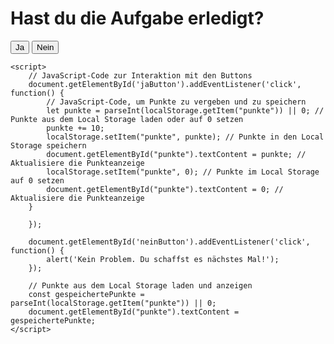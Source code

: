 <html lang="de">
<head>
    <meta charset="UTF-8">
    <meta name="viewport" content="width=device-width, initial-scale=1.0">
    <title>Fragene</title>
</head>
<body>
    <h1>Hast du die Aufgabe erledigt?</h1>
    <button id="jaButton" onclick="window.location.href = 'https://leon22221.github.io/Site-L/';">Ja</button>
    <button id="neinButton">Nein</button>

    <script>
        // JavaScript-Code zur Interaktion mit den Buttons
        document.getElementById('jaButton').addEventListener('click', function() {
            // JavaScript-Code, um Punkte zu vergeben und zu speichern
            let punkte = parseInt(localStorage.getItem("punkte")) || 0; // Punkte aus dem Local Storage laden oder auf 0 setzen
            punkte += 10;
            localStorage.setItem("punkte", punkte); // Punkte in den Local Storage speichern
            document.getElementById("punkte").textContent = punkte; // Aktualisiere die Punkteanzeige
            localStorage.setItem("punkte", 0); // Punkte im Local Storage auf 0 setzen
            document.getElementById("punkte").textContent = 0; // Aktualisiere die Punkteanzeige
        }

        });

        document.getElementById('neinButton').addEventListener('click', function() {
            alert('Kein Problem. Du schaffst es nächstes Mal!');
        });

        // Punkte aus dem Local Storage laden und anzeigen
        const gespeichertePunkte = parseInt(localStorage.getItem("punkte")) || 0;
        document.getElementById("punkte").textContent = gespeichertePunkte;
    </script>
</body>
</html>





